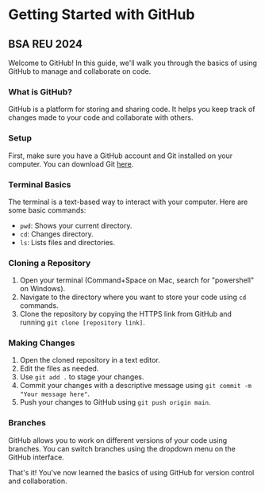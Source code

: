# Getting Started with GitHub
## BSA REU 2024

Welcome to GitHub! In this guide, we'll walk you through the basics of using GitHub to manage and collaborate on code.

### What is GitHub?
GitHub is a platform for storing and sharing code. It helps you keep track of changes made to your code and collaborate with others.

### Setup
First, make sure you have a GitHub account and Git installed on your computer. You can download Git [here](https://git-scm.com/downloads).

### Terminal Basics
The terminal is a text-based way to interact with your computer. Here are some basic commands:
- `pwd`: Shows your current directory.
- `cd`: Changes directory.
- `ls`: Lists files and directories.

### Cloning a Repository
1. Open your terminal (Command+Space on Mac, search for "powershell" on Windows).
2. Navigate to the directory where you want to store your code using `cd` commands.
3. Clone the repository by copying the HTTPS link from GitHub and running `git clone [repository link]`.

### Making Changes
1. Open the cloned repository in a text editor.
2. Edit the files as needed.
3. Use `git add .` to stage your changes.
4. Commit your changes with a descriptive message using `git commit -m "Your message here"`.
5. Push your changes to GitHub using `git push origin main`.

### Branches
GitHub allows you to work on different versions of your code using branches. You can switch branches using the dropdown menu on the GitHub interface.

That's it! You've now learned the basics of using GitHub for version control and collaboration.
